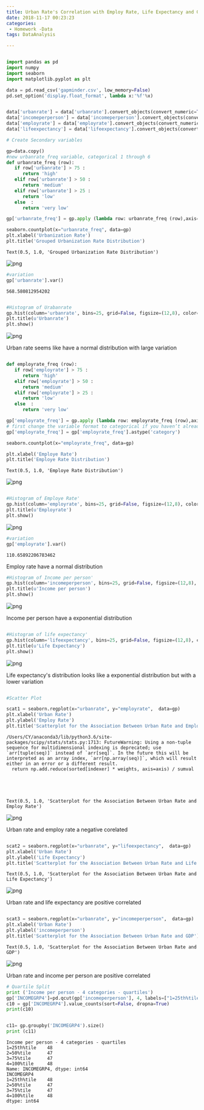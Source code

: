 ```yaml
---
title: Urban Rate's Correlation with Employ Rate, Life Expectancy and GDP(C1W4)
date: 2018-11-17 00:23:23
categories:
 - Homework -Data
tags: DataAnalysis

---
```


```python

import pandas as pd
import numpy
import seaborn
import matplotlib.pyplot as plt

data = pd.read_csv('gapminder.csv', low_memory=False)
pd.set_option('display.float_format', lambda x:'%f'%x)


data['urbanrate'] = data['urbanrate'].convert_objects(convert_numeric=True)
data['incomeperperson'] = data['incomeperperson'].convert_objects(convert_numeric=True)
data['employrate'] = data['employrate'].convert_objects(convert_numeric=True)
data['lifeexpectancy'] = data['lifeexpectancy'].convert_objects(convert_numeric=True)

```






```python
# Create Secondary variables

gp=data.copy()
#new urbanrate_freq variable, categorical 1 through 6
def urbanrate_freq (row):
   if row['urbanrate'] > 75 :
      return 'high'
   elif row['urbanrate'] > 50 :
      return 'medium'
   elif row['urbanrate'] > 25 :
      return 'low'
   else  :
      return 'very low'

gp['urbanrate_freq'] = gp.apply (lambda row: urbanrate_freq (row),axis=1)

seaborn.countplot(x="urbanrate_freq", data=gp)
plt.xlabel('Urbanization Rate')
plt.title('Grouped Urbanization Rate Distribution')

```




    Text(0.5, 1.0, 'Grouped Urbanization Rate Distribution')




![png](http://img.luhaoip.com/images/2018-11-17-080248.jpg)



```python
#variation
gp['urbanrate'].var()
```




    568.580812954202




```python

#Histogram of Urabanrate 
gp.hist(column='urbanrate', bins=25, grid=False, figsize=(12,8), color='#86bf91', zorder=2, rwidth=0.9)
plt.title(u'Urbanrate')
plt.show()
```


![png](http://img.luhaoip.com/images/2018-11-17-080245.jpg)


Urban rate seems like have a normal distribution with large variation


```python

def employrate_freq (row):
   if row['employrate'] > 75 :
      return 'high'
   elif row['employrate'] > 50 :
      return 'medium'
   elif row['employrate'] > 25 :
      return 'low'
   else  :
      return 'very low'

gp['employrate_freq'] = gp.apply (lambda row: employrate_freq (row),axis=1)
# first change the variable format to categorical if you haven’t already done so
gp['employrate_freq'] = gp['employrate_freq'].astype('category')

seaborn.countplot(x="employrate_freq", data=gp)

plt.xlabel('Employe Rate')
plt.title('Employe Rate Distribution')
```




    Text(0.5, 1.0, 'Employe Rate Distribution')




![png](http://img.luhaoip.com/images/2018-11-17-080244.jpg)



```python

#Histogram of Employe Rate' 
gp.hist(column='employrate', bins=25, grid=False, figsize=(12,8), color='#86bf91', zorder=2, rwidth=0.9)
plt.title(u'Employrate')
plt.show()

```


![png](http://img.luhaoip.com/images/2018-11-17-080240.jpg)



```python
#variation
gp['employrate'].var()
```




    110.65892206783462



Employ rate have a normal distribution


```python
#Histogram of Income per person' 
gp.hist(column='incomeperperson', bins=25, grid=False, figsize=(12,8), color='#86bf91', zorder=2, rwidth=0.9)
plt.title(u'Income per person')
plt.show()
```


![png](http://img.luhaoip.com/images/2018-11-17-080249.jpg)


Income per person have a exponential distribution


```python

#Histogram of life expectancy' 
gp.hist(column='lifeexpectancy', bins=25, grid=False, figsize=(12,8), color='#86bf91', zorder=2, rwidth=0.9)
plt.title(u'Life Expectancy')
plt.show()
```


![png](http://img.luhaoip.com/images/2018-11-17-080246.jpg)


Life expectancy's distribution looks like a exponential distribution but with a lower variation


```python

#Scatter Plot

scat1 = seaborn.regplot(x="urbanrate", y="employrate",  data=gp)
plt.xlabel('Urban Rate')
plt.ylabel('Employ Rate')
plt.title('Scatterplot for the Association Between Urban Rate and Employ Rate')

```

    /Users/CY/anaconda3/lib/python3.6/site-packages/scipy/stats/stats.py:1713: FutureWarning: Using a non-tuple sequence for multidimensional indexing is deprecated; use `arr[tuple(seq)]` instead of `arr[seq]`. In the future this will be interpreted as an array index, `arr[np.array(seq)]`, which will result either in an error or a different result.
      return np.add.reduce(sorted[indexer] * weights, axis=axis) / sumval





    Text(0.5, 1.0, 'Scatterplot for the Association Between Urban Rate and Employ Rate')




![png](http://img.luhaoip.com/images/2018-11-17-080243.jpg)


Urban rate and employ rate a negative corelated


```python

scat2 = seaborn.regplot(x="urbanrate", y="lifeexpectancy",  data=gp)
plt.xlabel('Urban Rate')
plt.ylabel('Life Expectancy')
plt.title('Scatterplot for the Association Between Urban Rate and Life Expectancy')

```




    Text(0.5, 1.0, 'Scatterplot for the Association Between Urban Rate and Life Expectancy')




![png](http://img.luhaoip.com/images/2018-11-17-080247.jpg)


Urban rate and life expectancy are positive correlated


```python

scat3 = seaborn.regplot(x="urbanrate", y="incomeperperson",  data=gp)
plt.xlabel('Urban Rate')
plt.ylabel('incomeperperson')
plt.title('Scatterplot for the Association Between Urban Rate and GDP')

```




    Text(0.5, 1.0, 'Scatterplot for the Association Between Urban Rate and GDP')




![png](http://img.luhaoip.com/images/2018-11-17-80247.jpg)


Urban rate and income per person are positive correlated


```python
# Quartile Split
print ('Income per person - 4 categories - quartiles')
gp['INCOMEGRP4']=pd.qcut(gp['incomeperperson'], 4, labels=["1=25th%tile","2=50%tile","3=75%tile","4=100%tile"])
c10 = gp['INCOMEGRP4'].value_counts(sort=False, dropna=True)
print(c10)


c11= gp.groupby('INCOMEGRP4').size()
print (c11)

```

    Income per person - 4 categories - quartiles
    1=25th%tile    48
    2=50%tile      47
    3=75%tile      47
    4=100%tile     48
    Name: INCOMEGRP4, dtype: int64
    INCOMEGRP4
    1=25th%tile    48
    2=50%tile      47
    3=75%tile      47
    4=100%tile     48
    dtype: int64



